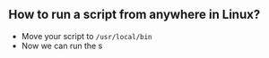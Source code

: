 ## How to run a script from anywhere in Linux?
- Move your script to `/usr/local/bin`
- Now we can run the s